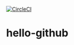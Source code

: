 [![CircleCI](https://circleci.com/gh/noahgift/hello-github.svg?style=svg)](https://circleci.com/gh/noahgift/hello-github)

# hello-github
